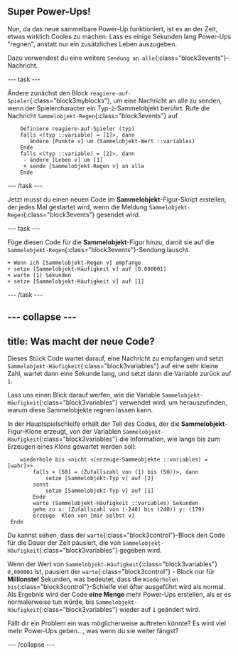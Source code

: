 ## Super Power-Ups!

Nun, da das neue sammelbare Power-Up funktioniert, ist es an der Zeit, etwas wirklich Cooles zu machen: Lass es einige Sekunden lang Power-Ups "regnen", anstatt nur ein zusätzliches Leben auszugeben.

Dazu verwendest du eine weitere `Sendung an alle`{:class="block3events"}-Nachricht.

--- task ---

Ändere zunächst den Block `reagiere-auf-Spieler`{:class="block3myblocks"}, um eine Nachricht an alle zu senden, wenn der Spielercharacter ein Typ-`2`-Sammelobjekt berührt. Rufe die Nachricht `Sammelobjekt-Regen`{:class="block3events"} auf.

```blocks3
    Definiere reagiere-auf-Spieler (typ)
    falls <(typ ::variable) = [1]>, dann
       ändere [Punkte v] um (Sammelobjekt-Wert ::variables)
    Ende
    falls <(typ ::variable) = [2]>, dann 
     - ändere [Leben v] um [1]    
     + sende [Sammelobjekt-Regen v] an alle
    Ende
```

--- /task ---

Jetzt musst du einen neuen Code im **Sammelobjekt**-Figur-Skript erstellen, der jedes Mal gestartet wird, wenn die Meldung `Sammelobjekt-Regen`{:class="block3events"} gesendet wird.

--- task ---

Füge diesen Code für die **Sammelobjekt**-Figur hinzu, damit sie auf die `Sammelobjekt-Regen`{:class="block3events"}-Sendung lauscht.

```blocks3
+ Wenn ich [Sammelobjekt-Regen v] empfange
+ setze [Sammelobjekt-Häufigkeit v] auf [0.000001]
+ warte (1) Sekunden
+ setze [Sammelobjekt-Häufigkeit v] auf [1]
```

--- /task ---

--- collapse ---
---
title: Was macht der neue Code?
---

Dieses Stück Code wartet darauf, eine Nachricht zu empfangen und setzt `Sammelobjekt-Häufigkeit`{:class="block3variables"} auf eine sehr kleine Zahl, wartet dann eine Sekunde lang, und setzt dann die Variable zurück auf `1`.

Lass uns einen Blick darauf werfen, wie die Variable `Sammelobjekt-Häufigkeit`{:class="block3variables"} verwendet wird, um herauszufinden, warum diese Sammelobjekte regnen lassen kann.

In der Hauptspielschleife erhält der Teil des Codes, der die **Sammelobjekt**-Figur-Klone erzeugt, von der Variablen `Sammelobjekt-Häufigkeit`{:class="block3variables"} die Information, wie lange bis zum Erzeugen eines Klons gewartet werden soll:

```blocks3
    wiederhole bis <nicht <(erzeuge-Sammeobjekte ::variables) = [wahr]>>
        falls < [50] = (Zufallszahl von (1) bis (50))>, dann
            setze [Sammelobjekt-Typ v] auf [2]
        sonst
            setze [Sammelobjekt-Typ v] auf [1]
        Ende
        warte (Sammelobjekt-Häufigkeit ::variables) Sekunden
        gehe zu x: (Zufallszahl von (-240) bis (240)) y: (179)
        erzeuge  Klon von [mir selbst v]
 Ende
```

Du kannst sehen, dass der `warte`{:class="block3control"}-Block den Code für die Dauer der Zeit pausiert, die von `Sammelobjekt-Häufigkeit`{:class="block3variables"} gegeben wird.

Wenn der Wert von `Sammelobjekt-Häufigkeit`{:class="block3variables"} `0,000001` ist, pausiert der `warte`{:class="block3control"} - Block nur für **Millionstel** Sekunden, was bedeutet, dass die `Wiederholen bis`{:class="block3control"}-Schleife viel öfter ausgeführt wird als normal. Als Ergebnis wird der Code **eine Menge** mehr Power-Ups erstellen, als er es normalerweise tun würde, bis `Sammelobjekt-Häufigkeit`{:class="block3variables"} wieder auf `1` geändert wird.

Fällt dir ein Problem ein was möglicherweise auftreten könnte? Es wird viel mehr Power-Ups geben..., was wenn du sie weiter fängst?

--- /collapse ---